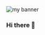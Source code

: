 
<img src="https://user-images.githubusercontent.com/60010299/153903941-3c1265f2-53fa-4db1-8ac0-e58b2a2cb96b.gif" alt="my banner">

### Hi there 👋

<!--
**MAbdelgwad/MAbdelgwad** is a ✨ _special_ ✨ repository because its `README.md` (this file) appears on your GitHub profile.

Here are some ideas to get you started:

- 🔭 I’m currently working on ...
- 🌱 I’m currently learning ...
- 👯 I’m looking to collaborate on ...
- 🤔 I’m looking for help with ...
- 💬 Ask me about ...
- 📫 How to reach me: ...
- 😄 Pronouns: ...
- ⚡ Fun fact: ...
-->
